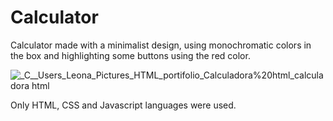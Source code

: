 # Calculator
Calculator made with a minimalist design, using monochromatic colors in the box and highlighting some buttons using the red color.

![_C__Users_Leona_Pictures_HTML_portifolio_Calculadora%20html_calculadora html](https://user-images.githubusercontent.com/69171638/156263495-a643210b-2a7f-43e5-a53f-968fa027e1e0.png)

Only HTML, CSS and Javascript languages were used.

